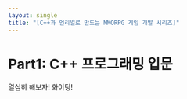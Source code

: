 ```yaml
---
layout: single
title: "[C++과 언리얼로 만드는 MMORPG 게임 개발 시리즈]"
---
```

# Part1: C++ 프로그래밍 입문
열심히 해보자! 화이팅!
